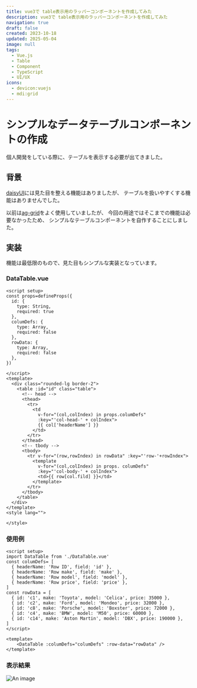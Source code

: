```yaml
---
title: vue3で table表示用のラッパーコンポーネントを作成してみた
description: vue3で table表示用のラッパーコンポーネントを作成してみた
navigation: true
draft: false
created: 2023-10-18
updated: 2025-05-04
image: null
tags:
  - Vue.js
  - Table
  - Component
  - TypeScript
  - UI/UX
icons:
  - devicon:vuejs
  - mdi:grid
---
```


# シンプルなデータテーブルコンポーネントの作成

個人開発をしている際に、テーブルを表示する必要が出てきました。

## 背景

[daisyUI](https://daisyui.com/)には見た目を整える機能はありましたが、
テーブルを扱いやすくする機能はありませんでした。

以前は[ag-grid](https://www.ag-grid.com/)をよく使用していましたが、
今回の用途ではそこまでの機能は必要なかったため、
シンプルなテーブルコンポーネントを自作することにしました。

## 実装

機能は最低限のもので、見た目もシンプルな実装となっています。

### DataTable.vue

```vue
<script setup>
const props=defineProps({
  id: {
    type: String,
    required: true
  },
  columDefs: {
    type: Array,
    required: false
  },
  rowData: {
    type: Array,
    required: false
  },
})

</script>
<template>
  <div class="rounded-lg border-2">
    <table :id="id" class="table">
      <!-- head -->
      <thead>
        <tr>
          <td 
            v-for="(col,colIndex) in props.columDefs"
            :key="'col-head-' + colIndex">
            {{ col['headerName'] }}
          </td>
        </tr>
      </thead>
      <!-- tbody -->
      <tbody>
        <tr v-for="(row,rowIndex) in rowData" :key="'row-'+rowIndex">
          <template
            v-for="(col,colIndex) in props. columDefs"
            :key="'col-body-' + colIndex">
            <td>{{ row[col.fild] }}</td>
          </template>
        </tr>
      </tbody>
    </table>
  </div>
</template>
<style lang="">

</style>
```

### 使用例

```vue
<script setup>
import DataTable from './DataTable.vue'
const columDefs= [
  { headerName: 'Row ID', field: 'id' },
  { headerName: 'Row make', field: 'make' },
  { headerName: 'Row model', field: 'model' },
  { headerName: 'Row price', field: 'price' },
]
const rowData = [
  { id: 'c1', make: 'Toyota', model: 'Celica', price: 35000 },
  { id: 'c2', make: 'Ford', model: 'Mondeo', price: 32000 },
  { id: 'c8', make: 'Porsche', model: 'Boxster', price: 72000 },
  { id: 'c4', make: 'BMW', model: 'M50', price: 60000 },
  { id: 'c14', make: 'Aston Martin', model: 'DBX', price: 190000 },
]
</script>

<template>
    <DataTable :columDefs="columDefs" :row-data="rowData" />
</template>
```

### 表示結果

![An image](https://raw.githubusercontent.com/SphereStacking/PortfolioV2/refs/heads/main/content/2.blog/2023/1018-image.avif)
